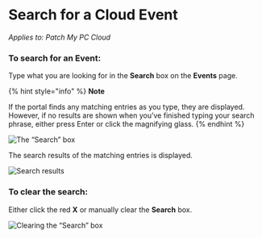 # Search for a Cloud Event

_Applies to: Patch My PC Cloud_

### To search for an Event:

Type what you are looking for in the **Search** box on the **Events** page.

{% hint style="info" %}
**Note**

If the portal finds any matching entries as you type, they are displayed. However, if no results are shown when you’ve finished typing your search phrase, either press Enter or click the magnifying glass.
{% endhint %}

![The “Search” box](../../_images/image%20%281763%29.png%20"The%20\"Search\"%20box")

The search results of the matching entries is displayed.

![Search results](../../_images/image%20%281764%29.png%20"Search%20results")

### To clear the search:

Either click the red **X** or manually clear the **Search** box.

![Clearing the “Search” box](../../_images/image%20%281765%29.png%20"Clearing%20the%20\"Search\"%20box")
